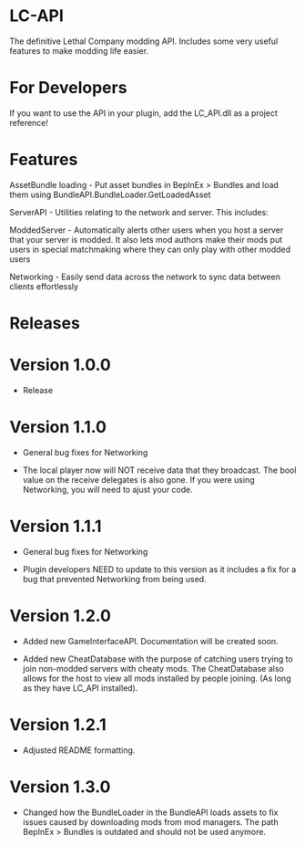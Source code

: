 # LC-API
The definitive Lethal Company modding API. Includes some very useful features to make modding life easier.

# For Developers
If you want to use the API in your plugin, add the LC_API.dll as a project reference!

# Features
AssetBundle loading - Put asset bundles in BepInEx > Bundles and load them using BundleAPI.BundleLoader.GetLoadedAsset

ServerAPI - Utilities relating to the network and server. This includes:

ModdedServer - Automatically alerts other users when you host a server that your server is modded. 
It also lets mod authors make their mods put users in special matchmaking where they can only play with other modded users

Networking - Easily send data across the network to sync data between clients effortlessly

# Releases

# Version 1.0.0
- Release

# Version 1.1.0
- General bug fixes for Networking

- The local player now will NOT receive data that they broadcast. The bool value on the receive delegates is also gone. If you were using Networking, you will need to ajust your code.

# Version 1.1.1
- General bug fixes for Networking

- Plugin developers NEED to update to this version as it includes a fix for a bug that prevented Networking from being used.

# Version 1.2.0
- Added new GameInterfaceAPI. Documentation will be created soon.

- Added new CheatDatabase with the purpose of catching users trying to join non-modded servers with cheaty mods. The CheatDatabase also allows for the host to view all mods installed by people joining. (As long as they have LC_API installed).

# Version 1.2.1
- Adjusted README formatting.

# Version 1.3.0
- Changed how the BundleLoader in the BundleAPI loads assets to fix issues caused by downloading mods from mod managers. The path BepInEx > Bundles is outdated and should not be used anymore.





